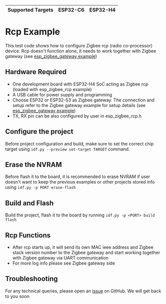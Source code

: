 | Supported Targets | ESP32-C6 | ESP32-H4 |
| ----------------- | -------- | -------- |

# Rcp Example

This test code shows how to configure Zigbee rcp (radio co-processor) device. Rcp doesn't function alone, it needs to work together with Zigbee gateway (see [esp_zigbee_gateway example](../esp_zigbee_gateway))

## Hardware Required

* One development board with ESP32-H4 SoC acting as Zigbee rcp (loaded with esp_zigbee_rcp example)
* A USB cable for power supply and programming
* Choose ESP32 or ESP32-S3 as Zigbee gateway. The connection and setup refer to the Zigbee gateway example for setup details (see [esp_zigbee_gateway example](../esp_zigbee_gateway))
* TX, RX pin can be also configured by user in esp_zigbee_rcp.h

## Configure the project

Before project configuration and build, make sure to set the correct chip target using `idf.py --preview set-target TARGET` command.

## Erase the NVRAM

Before flash it to the board, it is recommended to erase NVRAM if user doesn't want to keep the previous examples or other projects stored info using `idf.py -p PORT erase-flash`

## Build and Flash

Build the project, flash it to the board by running `idf.py -p <PORT> build flash`

## Rcp Functions

 * After rcp starts up, it will send its own MAC ieee address and Zigbee stack version number to the Zigbee gateway and start working together with Zigbee gateway via UART communication
 * For more log info please see Zigbee gateway side

## Troubleshooting

For any technical queries, please open an [issue](https://github.com/espressif/esp-idf/issues) on GitHub. We will get back to you soon
